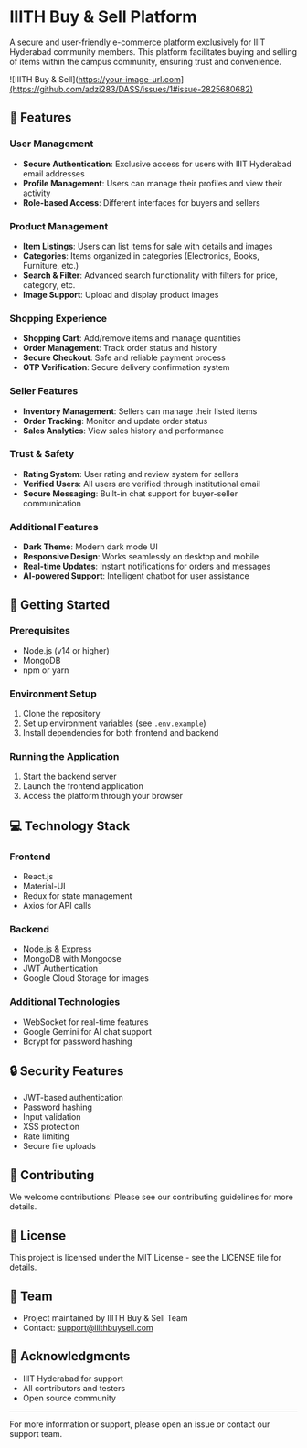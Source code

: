 # IIITH Buy & Sell Platform

A secure and user-friendly e-commerce platform exclusively for IIIT Hyderabad community members. This platform facilitates buying and selling of items within the campus community, ensuring trust and convenience.

![IIITH Buy & Sell](https://your-image-url.com](https://github.com/adzi283/DASS/issues/1#issue-2825680682) <!-- You can add a screenshot/logo here -->

## 🌟 Features

### User Management
- **Secure Authentication**: Exclusive access for users with IIIT Hyderabad email addresses
- **Profile Management**: Users can manage their profiles and view their activity
- **Role-based Access**: Different interfaces for buyers and sellers

### Product Management
- **Item Listings**: Users can list items for sale with details and images
- **Categories**: Items organized in categories (Electronics, Books, Furniture, etc.)
- **Search & Filter**: Advanced search functionality with filters for price, category, etc.
- **Image Support**: Upload and display product images

### Shopping Experience
- **Shopping Cart**: Add/remove items and manage quantities
- **Order Management**: Track order status and history
- **Secure Checkout**: Safe and reliable payment process
- **OTP Verification**: Secure delivery confirmation system

### Seller Features
- **Inventory Management**: Sellers can manage their listed items
- **Order Tracking**: Monitor and update order status
- **Sales Analytics**: View sales history and performance

### Trust & Safety
- **Rating System**: User rating and review system for sellers
- **Verified Users**: All users are verified through institutional email
- **Secure Messaging**: Built-in chat support for buyer-seller communication

### Additional Features
- **Dark Theme**: Modern dark mode UI
- **Responsive Design**: Works seamlessly on desktop and mobile
- **Real-time Updates**: Instant notifications for orders and messages
- **AI-powered Support**: Intelligent chatbot for user assistance

## 🚀 Getting Started

### Prerequisites
- Node.js (v14 or higher)
- MongoDB
- npm or yarn

### Environment Setup
1. Clone the repository
2. Set up environment variables (see `.env.example`)
3. Install dependencies for both frontend and backend

### Running the Application
1. Start the backend server
2. Launch the frontend application
3. Access the platform through your browser

## 💻 Technology Stack

### Frontend
- React.js
- Material-UI
- Redux for state management
- Axios for API calls

### Backend
- Node.js & Express
- MongoDB with Mongoose
- JWT Authentication
- Google Cloud Storage for images

### Additional Technologies
- WebSocket for real-time features
- Google Gemini for AI chat support
- Bcrypt for password hashing

## 🔒 Security Features

- JWT-based authentication
- Password hashing
- Input validation
- XSS protection
- Rate limiting
- Secure file uploads

## 🤝 Contributing

We welcome contributions! Please see our contributing guidelines for more details.

## 📝 License

This project is licensed under the MIT License - see the LICENSE file for details.

## 👥 Team

- Project maintained by IIITH Buy & Sell Team
- Contact: support@iiithbuysell.com

## 🙏 Acknowledgments

- IIIT Hyderabad for support
- All contributors and testers
- Open source community

---

For more information or support, please open an issue or contact our support team. 
